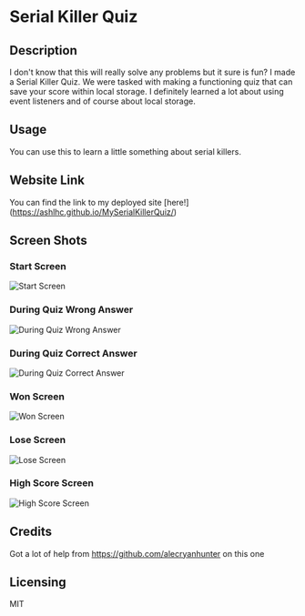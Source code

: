 #  Serial Killer Quiz

## Description
I don't know that this will really solve any problems but it sure is fun? I made a Serial Killer Quiz. We were tasked with making a functioning quiz that can save your score within local storage. I definitely learned a lot about using event listeners and of course about local storage. 
## Usage
You can use this to learn a little something about serial killers. 
## Website Link
You can find the link to my deployed site [here!] (https://ashlhc.github.io/MySerialKillerQuiz/)
## Screen Shots
### Start Screen
![Start Screen](.assets/images/SKQ-SS1.jpg)
### During Quiz Wrong Answer
![During Quiz Wrong Answer](.assets/images/SKQ-SS2.jpg)
### During Quiz Correct Answer
![During Quiz Correct Answer](.assets/images/SKQ-SS3.jpg)
### Won Screen
![Won Screen](.assets/images/SKQ-SS4.jpg)
### Lose Screen
![Lose Screen](.assets/images/SKQ-SS6.jpg)
### High Score Screen
![High Score Screen](.assets/images/SKQ-SS5.jpg)
## Credits 
Got a lot of help from https://github.com/alecryanhunter on this one 
## Licensing
MIT
